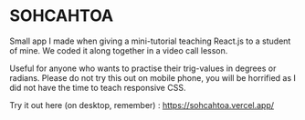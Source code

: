 # SOHCAHTOA

Small app I made when giving a mini-tutorial teaching React.js to a student of mine. We coded it along together in a video call lesson.

Useful for anyone who wants to practise their trig-values in degrees or radians. Please do not try this out on mobile phone, you will be horrified as I did not have the time to teach responsive CSS.

Try it out here (on desktop, remember) : https://sohcahtoa.vercel.app/
